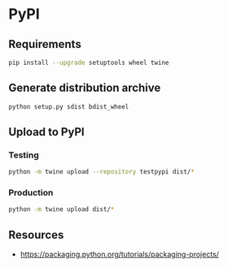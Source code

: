 # PyPI

## Requirements

```bash
pip install --upgrade setuptools wheel twine
```

## Generate distribution archive

```bash
python setup.py sdist bdist_wheel
``` 

## Upload to PyPI

### Testing

```bash
python -m twine upload --repository testpypi dist/*
```

### Production

```bash
python -m twine upload dist/*
```

## Resources

- https://packaging.python.org/tutorials/packaging-projects/
